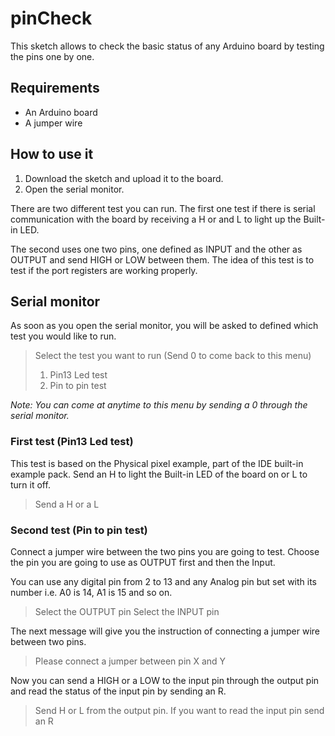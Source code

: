 # pinCheck
This sketch allows to check the basic status of any Arduino board by testing the pins one by one.

## Requirements
- An Arduino board
- A jumper wire

## How to use it
1. Download the sketch and upload it to the board.
2. Open the serial monitor. 

There are two different test you can run. The first one test if there is serial communication with the board by receiving a H or and L to light up the Built-in LED.

The second uses one two pins, one defined as INPUT and the other as OUTPUT and send HIGH or LOW between them. The idea of this test is to test if the port registers are working properly.

## Serial monitor

As soon as you open the serial monitor, you will be asked to defined which test you would like to run.

> Select the test you want to run (Send 0 to come back to this menu)
> 1. Pin13 Led test
> 2. Pin to pin test

*Note: You can come at anytime to this menu by sending a 0 through the serial monitor.*

### First test (Pin13 Led test)
This test is based on the Physical pixel example, part of the IDE built-in example pack. Send an H to light the Built-in LED of the board on or L to turn it off.

> Send a H or a L

### Second test (Pin to pin test)
Connect a jumper wire between the two pins you are going to test. Choose the pin you are going to use as OUTPUT first and then the Input.

You can use any digital pin from 2 to 13 and any Analog pin but set with its number i.e. A0 is 14, A1 is 15 and so on.

> Select the OUTPUT pin 
> Select the INPUT pin

The next message will give you the instruction of connecting a jumper wire between two pins.

> Please connect a jumper between pin X and Y

Now you can send a HIGH or a LOW to the input pin through the output pin and read the status of the input pin by sending an R.

> Send H or L from the output pin. If you want to read the input pin send an R




